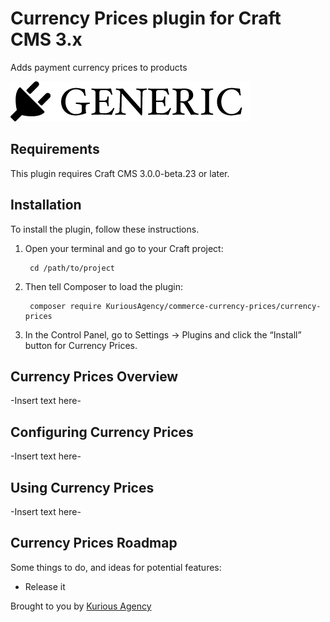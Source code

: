 # Currency Prices plugin for Craft CMS 3.x

Adds payment currency prices to products

![Screenshot](resources/img/plugin-logo.png)

## Requirements

This plugin requires Craft CMS 3.0.0-beta.23 or later.

## Installation

To install the plugin, follow these instructions.

1. Open your terminal and go to your Craft project:

        cd /path/to/project

2. Then tell Composer to load the plugin:

        composer require KuriousAgency/commerce-currency-prices/currency-prices

3. In the Control Panel, go to Settings → Plugins and click the “Install” button for Currency Prices.

## Currency Prices Overview

-Insert text here-

## Configuring Currency Prices

-Insert text here-

## Using Currency Prices

-Insert text here-

## Currency Prices Roadmap

Some things to do, and ideas for potential features:

* Release it

Brought to you by [Kurious Agency](https://kurious.agency)
